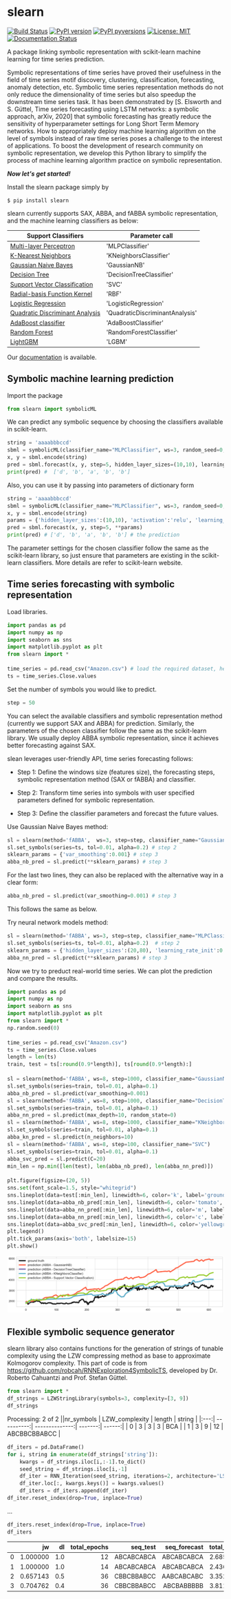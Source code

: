 # slearn


[![Build Status](https://app.travis-ci.com/nla-group/slearn.svg?token=SziD2n1qxpnRwysssUVq&branch=master)](https://app.travis-ci.com/github/nla-group/slearn)
[![PyPI version](https://badge.fury.io/py/slearn.svg)](https://badge.fury.io/py/slearn)
[![PyPI pyversions](https://img.shields.io/pypi/pyversions/slearn.svg)](https://pypi.python.org/pypi/slearn/)
[![License: MIT](https://img.shields.io/badge/License-MIT-yellow.svg)](https://opensource.org/licenses/MIT)
[![Documentation Status](https://readthedocs.org/projects/slearn/badge/?version=latest)](https://slearn.readthedocs.io/en/latest/?badge=latest)

A package linking symbolic representation with scikit-learn machine learning for time series prediction.

Symbolic representations of time series have proved their usefulness in the field of time series motif discovery, clustering, classification, forecasting, anomaly detection, etc.  Symbolic time series representation methods do not only reduce the dimensionality of time series but also speedup the downstream time series task. It has been demonstrated by [S. Elsworth and S. Güttel, Time series forecasting using LSTM networks: a symbolic approach, arXiv, 2020] that symbolic forecasting has greatly reduce the sensitivity of hyperparameter settings for Long Short Term Memory networks. How to appropriately deploy machine learning algorithm on the level of symbols instead of raw time series poses a challenge to the interest of applications. To boost the development of research community on symbolic representation, we develop this Python library to simplify the process of machine learning algorithm practice on symbolic representation. 

<strong><em> Now let's get started! </em></strong>

Install the slearn package simply by
```
$ pip install slearn
```

slearn currently supports SAX, ABBA, and fABBA symbolic representation, and the machine learning classifiers as below:

|  Support Classifiers | Parameter call |
|  ----  | ----  |
| [Multi-layer Perceptron](https://scikit-learn.org/stable/modules/neural_networks_supervised.html#multi-layer-perceptron)   |'MLPClassifier' |
| [K-Nearest Neighbors](https://scikit-learn.org/stable/modules/generated/sklearn.neighbors.KNeighborsClassifier.html#sklearn.neighbors.KNeighborsClassifier)  | 'KNeighborsClassifier' |
| [Gaussian Naive Bayes](https://scikit-learn.org/stable/modules/generated/sklearn.neighbors.KNeighborsClassifier.html#sklearn.neighbors.KNeighborsClassifier)   | 'GaussianNB'|
| [Decision Tree](https://scikit-learn.org/stable/modules/generated/sklearn.tree.DecisionTreeClassifier.html#sklearn.tree.DecisionTreeClassifier)  | 'DecisionTreeClassifier' |
| [Support Vector Classification](https://scikit-learn.org/stable/modules/generated/sklearn.svm.SVC.html) | 'SVC' |
| [Radial-basis Function Kernel](https://scikit-learn.org/stable/modules/generated/sklearn.gaussian_process.kernels.RBF.html) | 'RBF'|
| [Logistic Regression](https://scikit-learn.org/stable/modules/generated/sklearn.linear_model.LogisticRegression.html)  | 'LogisticRegression' |
| [Quadratic Discriminant Analysis](https://scikit-learn.org/stable/modules/generated/sklearn.discriminant_analysis.QuadraticDiscriminantAnalysis.html)  | 'QuadraticDiscriminantAnalysis' |
| [AdaBoost classifier](https://scikit-learn.org/stable/modules/generated/sklearn.ensemble.AdaBoostClassifier.html)  | 'AdaBoostClassifier' |
| [Random Forest](https://scikit-learn.org/stable/modules/generated/sklearn.ensemble.RandomForestClassifier.html#sklearn.ensemble.RandomForestClassifier)  | 'RandomForestClassifier' |
| [LightGBM](https://lightgbm.readthedocs.io/en/latest/) | 'LGBM' |

Our [documentation](https://slearn.readthedocs.io/en/latest/?badge=latest) is available.

## Symbolic machine learning prediction
Import the package
```python
from slearn import symbolicML
```

We can predict any symbolic sequence by choosing the classifiers available in scikit-learn.
```python
string = 'aaaabbbccd'
sbml = symbolicML(classifier_name="MLPClassifier", ws=3, random_seed=0, verbose=0)
x, y = sbml.encode(string)
pred = sbml.forecast(x, y, step=5, hidden_layer_sizes=(10,10), learning_rate_init=0.1)
print(pred) #  ['d', 'b', 'a', 'b', 'b'] 
```

Also, you can use it by passing into parameters of dictionary form
```python
string = 'aaaabbbccd'
sbml = symbolicML(classifier_name="MLPClassifier", ws=3, random_seed=0, verbose=0)
x, y = sbml.encode(string)
params = {'hidden_layer_sizes':(10,10), 'activation':'relu', 'learning_rate_init':0.1}
pred = sbml.forecast(x, y, step=5, **params)
print(pred) # ['d', 'b', 'a', 'b', 'b'] # the prediction
```
The parameter settings for the chosen classifier follow the same as the scikit-learn library, so just ensure that parameters are existing in the scikit-learn classifiers. More details are refer to scikit-learn website.

## Time series forecasting with symbolic representation

Load libraries.
```python
import pandas as pd
import numpy as np
import seaborn as sns
import matplotlib.pyplot as plt
from slearn import *

time_series = pd.read_csv("Amazon.csv") # load the required dataset, here we use Amazon stock daily close price.
ts = time_series.Close.values
```

Set the number of symbols you would like to predict.
```python
step = 50
```

You can select the available classifiers and symbolic representation method (currently we support SAX and ABBA) for prediction. Similarly, the parameters of the chosen classifier follow the same as the scikit-learn library. We usually deploy ABBA symbolic representation, since it achieves better forecasting against SAX.

slean leverages user-friendly API, time series forecasting follows:

- Step 1: Define the windows size (features size), the forecasting steps, symbolic representation method (SAX or fABBA) and classifier.

- Step 2: Transform time series into symbols with user specified parameters defined for symbolic representation.

- Step 3: Define the classifier parameters and forecast the future values.

Use Gaussian Naive Bayes method: 

```python
sl = slearn(method='fABBA',  ws=3, step=step, classifier_name="GaussianNB") # step 1
sl.set_symbols(series=ts, tol=0.01, alpha=0.2) # step 2
sklearn_params = {'var_smoothing':0.001} # step 3
abba_nb_pred = sl.predict(**sklearn_params) # step 3
```

For the last two lines, they can also be replaced with the alternative way in a clear form:
```python
abba_nb_pred = sl.predict(var_smoothing=0.001) # step 3
```
This follows the same as below.

Try neural network models method: 
```python
sl = slearn(method='fABBA', ws=3, step=step, classifier_name="MLPClassifier") # step 1
sl.set_symbols(series=ts, tol=0.01, alpha=0.2)  # step 2
sklearn_params = {'hidden_layer_sizes':(20,80), 'learning_rate_init':0.1} # step 3
abba_nn_pred = sl.predict(**sklearn_params) # step 3
```



Now we try to preduct real-world time series. We can plot the prediction and compare the results. 

```python
import pandas as pd
import numpy as np
import seaborn as sns
import matplotlib.pyplot as plt
from slearn import * 
np.random.seed(0)

time_series = pd.read_csv("Amazon.csv")
ts = time_series.Close.values
length = len(ts)
train, test = ts[:round(0.9*length)], ts[round(0.9*length):]

sl = slearn(method='fABBA', ws=8, step=1000, classifier_name="GaussianNB")
sl.set_symbols(series=train, tol=0.01, alpha=0.1) 
abba_nb_pred = sl.predict(var_smoothing=0.001)
sl = slearn(method='fABBA', ws=8, step=1000, classifier_name="DecisionTreeClassifier")
sl.set_symbols(series=train, tol=0.01, alpha=0.1) 
abba_nn_pred = sl.predict(max_depth=10, random_state=0)
sl = slearn(method='fABBA', ws=8, step=1000, classifier_name="KNeighborsClassifier")
sl.set_symbols(series=train, tol=0.01, alpha=0.1) 
abba_kn_pred = sl.predict(n_neighbors=10)
sl = slearn(method='fABBA', ws=8, step=100, classifier_name="SVC")
sl.set_symbols(series=train, tol=0.01, alpha=0.1) 
abba_svc_pred = sl.predict(C=20)
min_len = np.min([len(test), len(abba_nb_pred), len(abba_nn_pred)])

plt.figure(figsize=(20, 5))
sns.set(font_scale=1.5, style="whitegrid")
sns.lineplot(data=test[:min_len], linewidth=6, color='k', label='ground truth')
sns.lineplot(data=abba_nb_pred[:min_len], linewidth=6, color='tomato', label='prediction (fABBA - GaussianNB)')
sns.lineplot(data=abba_nn_pred[:min_len], linewidth=6, color='m', label='prediction (fABBA - DecisionTreeClassifier)')
sns.lineplot(data=abba_nn_pred[:min_len], linewidth=6, color='c', label='prediction (fABBA - KNeighborsClassifier)')
sns.lineplot(data=abba_svc_pred[:min_len], linewidth=6, color='yellowgreen', label='prediction (fABBA - Support Vector Classification)')
plt.legend()
plt.tick_params(axis='both', labelsize=15)
plt.show()
```
![original image](https://raw.githubusercontent.com/nla-group/slearn/master/docs/demo1.png)


## Flexible symbolic sequence generator
slearn library also contains functions for the generation of strings of tunable complexity using the LZW compressing method as base to approximate Kolmogorov complexity. This part of code is from https://github.com/robcah/RNNExploration4SymbolicTS, developed by Dr. Roberto Cahuantzi and Prof. Stefan Güttel.


```python
from slearn import *
df_strings = LZWStringLibrary(symbols=3, complexity=[3, 9])
df_strings
```
Processing: 2 of 2
 ||nr_symbols | LZW_complexity | length | string |
|:---:| ----------:| --------------:| -------:| ------:|
| 0 | 3 | 3 | 3 | BCA |
| 1 | 3 | 9 | 12 | ABCBBCBBABCC |
```python
df_iters = pd.DataFrame()
for i, string in enumerate(df_strings['string']):
    kwargs = df_strings.iloc[i,:-1].to_dict()
    seed_string = df_strings.iloc[i,-1]
    df_iter = RNN_Iteration(seed_string, iterations=2, architecture='LSTM', **kwargs)
    df_iter.loc[:, kwargs.keys()] = kwargs.values()
    df_iters = df_iters.append(df_iter)
df_iter.reset_index(drop=True, inplace=True)
```
...
```python
df_iters.reset_index(drop=True, inplace=True)
df_iters
```
 || jw | dl | total_epochs | seq_test | seq_forecast | total_time | nr_symbols | LZW_complexity | length |
|:---:| --------:| --------:| --------:| --------------:| --------------:| --------:| ---:| ---:| ---:|
|0 |1.000000	|1.0	|12	|ABCABCABCA	|ABCABCABCA	|2.685486	|3	|3	|3|
|1	|1.000000	|1.0	|14	|ABCABCABCA	|ABCABCABCA	|2.436733	|3	|3	|3|
|2	|0.657143	|0.5	|36	|CBBCBBABCC	|AABCABCABC	|3.352712	|3	|9	|12|
|3	|0.704762	|0.4	|36	|CBBCBBABCC	|ABCBABBBBB	|3.811584	|3	|9	|12|

